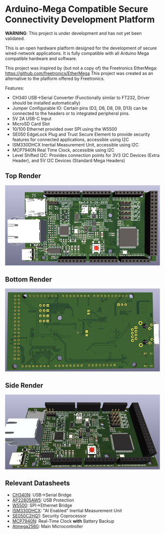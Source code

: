 # Arduino-Mega Compatible Secure Connectivity Development Platform

**WARNING**: This project is under development and has not yet been validated.

This is an open hardware platform designed for the development of secure wired-network applications. It is fully compatible with all Arduino Mega compatible hardware and software.

This project was inspired by (but not a copy of) the Freetronics EtherMega: https://github.com/freetronics/EtherMega
This project was created as an alternative to the platform offered by Freetronics.

Features:
- CH340 USB->Serial Converter (Functionally similar to FT232, Driver should be installed automatically)
- Jumper Configurable IO: Certain pins (D3, D6, D8, D9, D13) can be connected to the headers or to integrated peripheral pins.
- 5V 2A USB-C Input
- MicroSD Card Slot
- 10/100 Ethernet provided over SPI using the W5500
- SE050 EdgeLock Plug and Trust Secure Element to provide security features for connected applications, accessible using I2C
- ISM330DHCX Inertial Measurement Unit, accessible using I2C
- MCP7940N Real Time Clock, accessible using I2C
- Level Shifted I2C: Provides connection points for 3V3 I2C Devices (Extra Header), and 5V I2C Devices (Standard Mega Headers)
  

## Top Render
![Render of Top of PCB](https://github.com/dmanla/ArduinoMegaEthernet/blob/main/3D_Render_TOP.JPG)

## Bottom Render
![Render of Bottom of PCB](https://github.com/dmanla/ArduinoMegaEthernet/blob/main/3D_Render_BOTTOM.JPG)

## Side Render
![Render of Side of PCB](https://github.com/dmanla/ArduinoMegaEthernet/blob/main/3D_Render_ANGLED.JPG)

## Relevant Datasheets

- [CH340N](https://datasheet.lcsc.com/szlcsc/Jiangsu-Qin-Heng-CH340C_C84681.pdf): USB->Serial Bridge
- [AP22805AW5](https://www.diodes.com/assets/Datasheets/AP22804_14.pdf): USB Protection
- [W5500](http://wizwiki.net/wiki/lib/exe/fetch.php/products:w5500:w5500_ds_v109e.pdf): SPI->Ethernet Bridge
- [ISM330DHCX](https://www.st.com/resource/en/datasheet/ism330dhcx.pdf): "AI Enabled" Inertial Measurement Unit
- [SE050C2HQ1](https://www.nxp.com/docs/en/data-sheet/SE050-DATASHEET.pdf): Security Coprocessor
- [MCP7940N](http://ww1.microchip.com/downloads/en/DeviceDoc/20005010F.pdf): Real-Time Clock **with** Battery Backup
- [Atmega2560](http://ww1.microchip.com/downloads/en/DeviceDoc/Atmel-2549-8-bit-AVR-Microcontroller-ATmega640-1280-1281-2560-2561_datasheet.pdf): Main Microcontroller
